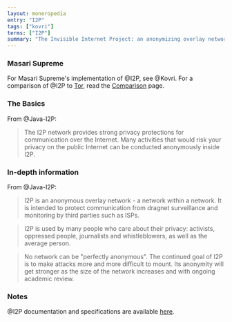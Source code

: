 ```yaml
---
layout: moneropedia
entry: "I2P"
tags: ["kovri"]
terms: ["I2P"]
summary: "The Invisible Internet Project: an anonymizing overlay network"
---
```


### Masari Supreme

For Masari Supreme's implementation of @I2P, see @Kovri. For a comparison of @I2P to [Tor](https://torproject.org/), read the [Comparison](https://geti2p.net/en/comparison/tor) page.

### The Basics

From @Java-I2P:

>The I2P network provides strong privacy protections for communication over the Internet. Many activities that would risk your privacy on the public Internet can be conducted anonymously inside I2P.

### In-depth information

From @Java-I2P:

>I2P is an anonymous overlay network - a network within a network. It is intended to protect communication from dragnet surveillance and monitoring by third parties such as ISPs.

>I2P is used by many people who care about their privacy: activists, oppressed people, journalists and whistleblowers, as well as the average person.

>No network can be "perfectly anonymous". The continued goal of I2P is to make attacks more and more difficult to mount. Its anonymity will get stronger as the size of the network increases and with ongoing academic review.

### Notes

@I2P documentation and specifications are available [here](https://geti2p.net/docs/).

